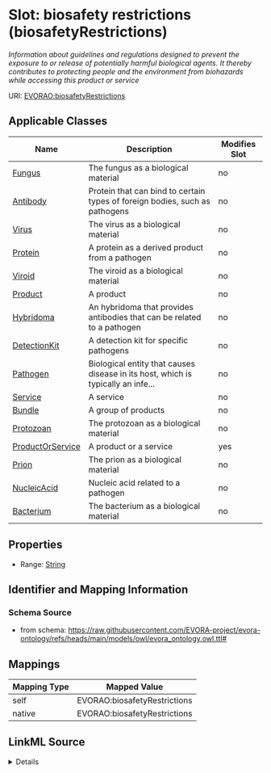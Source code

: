 

# Slot: biosafety restrictions (biosafetyRestrictions)


_Information about guidelines and regulations designed to prevent the exposure to or release of potentially harmful biological agents. It thereby contributes to protecting people and the environment from biohazards while accessing this product or service_





URI: [EVORAO:biosafetyRestrictions](https://raw.githubusercontent.com/EVORA-project/evora-ontology/refs/heads/main/models/owl/evora_ontology.owl.ttl#biosafetyRestrictions)



<!-- no inheritance hierarchy -->





## Applicable Classes

| Name | Description | Modifies Slot |
| --- | --- | --- |
| [Fungus](Fungus.md) | The fungus as a biological material |  no  |
| [Antibody](Antibody.md) | Protein that can bind to certain types of foreign bodies, such as pathogens |  no  |
| [Virus](Virus.md) | The virus as a biological material |  no  |
| [Protein](Protein.md) | A protein as a derived product from a pathogen |  no  |
| [Viroid](Viroid.md) | The viroid as a biological material |  no  |
| [Product](Product.md) | A product |  no  |
| [Hybridoma](Hybridoma.md) | An hybridoma that provides antibodies that can be related to a pathogen |  no  |
| [DetectionKit](DetectionKit.md) | A detection kit for specific pathogens |  no  |
| [Pathogen](Pathogen.md) | Biological entity that causes disease in its host, which is typically an infe... |  no  |
| [Service](Service.md) | A service |  no  |
| [Bundle](Bundle.md) | A group of products |  no  |
| [Protozoan](Protozoan.md) | The protozoan as a biological material |  no  |
| [ProductOrService](ProductOrService.md) | A product or a service |  yes  |
| [Prion](Prion.md) | The prion as a biological material |  no  |
| [NucleicAcid](NucleicAcid.md) | Nucleic acid related to a pathogen |  no  |
| [Bacterium](Bacterium.md) | The bacterium as a biological material |  no  |







## Properties

* Range: [String](String.md)





## Identifier and Mapping Information







### Schema Source


* from schema: https://raw.githubusercontent.com/EVORA-project/evora-ontology/refs/heads/main/models/owl/evora_ontology.owl.ttl#




## Mappings

| Mapping Type | Mapped Value |
| ---  | ---  |
| self | EVORAO:biosafetyRestrictions |
| native | EVORAO:biosafetyRestrictions |




## LinkML Source

<details>
```yaml
name: biosafetyRestrictions
description: Information about guidelines and regulations designed to prevent the
  exposure to or release of potentially harmful biological agents. It thereby contributes
  to protecting people and the environment from biohazards while accessing this product
  or service
title: biosafety restrictions
from_schema: https://raw.githubusercontent.com/EVORA-project/evora-ontology/refs/heads/main/models/owl/evora_ontology.owl.ttl#
rank: 1000
alias: biosafetyRestrictions
domain_of:
- ProductOrService
range: string
required: false
multivalued: false

```
</details>